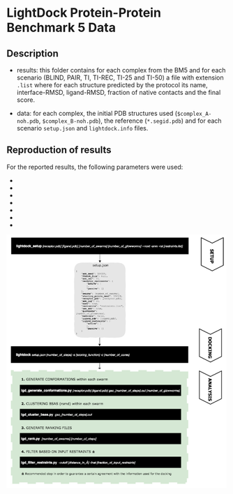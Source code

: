 # LightDock Protein-Protein Benchmark 5 Data

## Description

* results: this folder contains for each complex from the BM5 and for each scenario (BLIND, PAIR, TI, TI-REC, TI-25 and TI-50) a file with extension `.list` where for each structure predicted by the protocol its name, interface-RMSD, ligand-RMSD, fraction of native contacts and the final score.

* data: for each complex, the initial PDB structures used (`$complex_A-noh.pdb`, `$complex_B-noh.pdb`), the reference (`*.segid.pdb`) and for each scenario `setup.json` and `lightdock.info` files.


## Reproduction of results

For the reported results, the following parameters were used:

* [initial_swarms]: 400
* [number_of_glowworms]: 200
* [number_of_steps]: 100
* [scoring_function]: fastdfire
* [number_of_cores]: 48
* [distance_in_Å]: 5.0
* [fraction_of_input_restraints]: 0.4 (40%)


![LightDock-pipeline](media/LightDock-pipeline.png)
